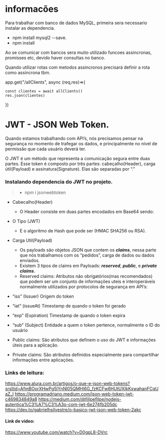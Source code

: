 # informacões

Para trabalhar com banco de dados MySQL, primeira sera necessario instalar as dependencia.

- npm install mysql2 --save.
- npm install 

Ao se comunicar com bancos sera muito utilizado funcoes assincronas, promisses etc, devido 
haver consultas no banco.

Quando utilizar rotas com metodos assincronos precisará definir a rota como assincrona tbm.

app.get("/allClients", async (req,res)=>{
    
    const clientes = await allClients()
    res.json(clientes)
})

# JWT - JSON Web Token.
Quando estamos trabalhando com API’s, nós precisamos pensar na segurança no momento de trafegar 
os dados, e principalmente no nível de permissão que cada usuário deverá ter. 

O JWT é um método que representa a comunicação segura entre duas partes. 
Esse token é composto por três partes: cabeçalho(Header), carga útil(Payload) e assinatura(Signature).
Elas são separadas por “.”

### Instalando dependencia do JWT no projeto.
> - npm i jsonwebtoken

- Cabecalho(Header) 
    - O Header consiste em duas partes encodados em Base64 sendo:

- O Tipo (JWT)
    - E o algoritmo de Hash que pode ser (HMAC SHA256 ou RSA).

- Carga Util(Payload) 
    - Os payloads são objetos JSON que contem os ***claims***, nessa parte que nós trabalhamos com os “pedidos”, carga de dados ou dados enviados. 
    - Existem 3 tipos de claims em Payloads: ***reserved***, ***public***, e ***private claims***.
    - Reserved claims: Atributos não obrigatórios(mas recomendados) que podem ser um conjunto de informações uteis e interoperáveis normalmente utilizados por protocolos de segurança em API’s:

- “iss” (Issuer) Origem do token

- “iat” (issueAt) Timestamp de quando o token foi gerado

- “exp” (Expiration) Timestamp de quando o token expira

- “sub” (Subject) Entidade a quem o token pertence, normalmente o ID do usuário

- Public claims: São atributos que definem o uso do JWT e informações úteis para 
a aplicação.

- Private claims: São atributos definidos especialmente para compartilhar 
informações entre aplicações.

### Links de leitura:
https://www.alura.com.br/artigos/o-que-e-json-web-tokens?srsltid=AfmBOorXHwPg5lYnNl05QMHl6G_fzKCFw6HUtUXIkKxwahanFCqUaZ_I
https://programadriano.medium.com/json-web-token-jwt-c469834849a8
https://medium.com/@filipefilpe/nodejs-autentica%C3%A7%C3%A3o-com-jwt-6e274fb205dc
https://dev.to/gabrielhsilvestre/o-basico-jwt-json-web-token-2akc

#### Link de video:
https://www.youtube.com/watch?v=D0gpL8-DVrc

